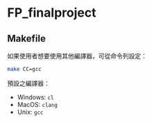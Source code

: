 # FP_finalproject

## Makefile

如果使用者想要使用其他編譯器，可從命令列設定：

```bash
make CC=gcc
```

預設之編譯器：

-   Windows: `cl`
-   MacOS: `clang`
-   Unix: `gcc`
